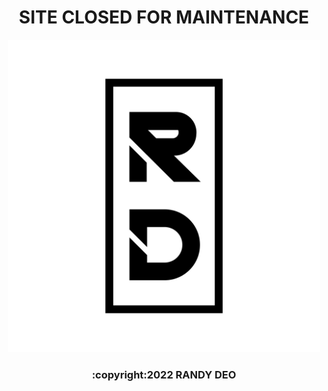 
<h1 align="center">
  SITE CLOSED FOR MAINTENANCE
</h1>

<p align="center">
  <img width="500" src="src/images/RD%20Logo%20Black%20NO%20BG.png" alt="RD LOGO">
</p>

<h3 align="center">
  :copyright:2022 RANDY DEO
</h3>
